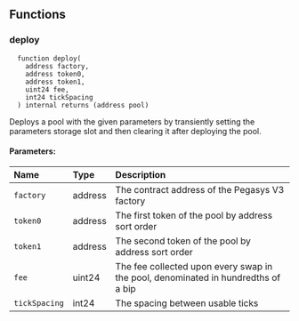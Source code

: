 ## Functions

### deploy

```solidity
  function deploy(
    address factory,
    address token0,
    address token1,
    uint24 fee,
    int24 tickSpacing
  ) internal returns (address pool)
```

Deploys a pool with the given parameters by transiently setting the parameters storage slot and then
clearing it after deploying the pool.

#### Parameters:

| Name          | Type    | Description                                                                       |
| :------------ | :------ | :-------------------------------------------------------------------------------- |
| `factory`     | address | The contract address of the Pegasys V3 factory                                    |
| `token0`      | address | The first token of the pool by address sort order                                 |
| `token1`      | address | The second token of the pool by address sort order                                |
| `fee`         | uint24  | The fee collected upon every swap in the pool, denominated in hundredths of a bip |
| `tickSpacing` | int24   | The spacing between usable ticks                                                  |
